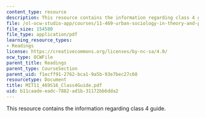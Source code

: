```yaml
---
content_type: resource
description: This resource contains the information regarding class 4 guide.
file: /ol-ocw-studio-app/courses/11-469-urban-sociology-in-theory-and-practice-spring-2016/b11caadeeadc7882ad1b31172bb6dda2_MIT11_469S16_Class4Guide.pdf
file_size: 154580
file_type: application/pdf
learning_resource_types:
- Readings
license: https://creativecommons.org/licenses/by-nc-sa/4.0/
ocw_type: OCWFile
parent_title: Readings
parent_type: CourseSection
parent_uid: f1ecff91-2762-bca1-9a5b-93e7bec27c68
resourcetype: Document
title: MIT11_469S16_Class4Guide.pdf
uid: b11caade-eadc-7882-ad1b-31172bb6dda2
---
```

This resource contains the information regarding class 4 guide.